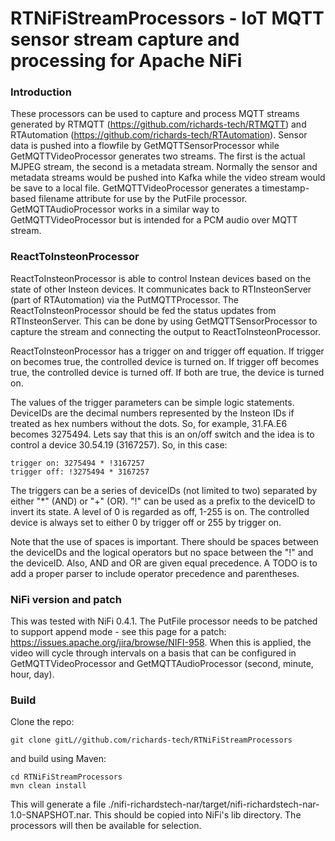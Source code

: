 # RTNiFiStreamProcessors - IoT MQTT sensor stream capture and processing for Apache NiFi

### Introduction

These processors can be used to capture and process MQTT streams generated by RTMQTT (https://github.com/richards-tech/RTMQTT) and RTAutomation (https://github.com/richards-tech/RTAutomation). Sensor data is pushed into a flowfile by GetMQTTSensorProcessor while GetMQTTVideoProcessor generates two streams. The first is the actual MJPEG stream, the second is a metadata stream. Normally the sensor and metadata streams would be pushed into Kafka while the video stream would be save to a local file. GetMQTTVideoProcessor generates a timestamp-based filename attribute for use by the PutFile processor. GetMQTTAudioProcessor works in a similar way to GetMQTTVideoProcessor but is intended for a PCM audio over MQTT stream.

### ReactToInsteonProcessor

ReactToInsteonProcessor is able to control Instean devices based on the state of other Insteon devices. It communicates back to RTInsteonServer (part of RTAutomation) via the PutMQTTProcessor. The ReactToInsteonProcessor should be fed the status updates from RTInsteonServer. This can be done by using GetMQTTSensorProcessor to capture the stream and connecting the output to ReactToInsteonProcessor.

ReactToInsteonProcessor has a trigger on and trigger off equation. If trigger on becomes true, the controlled device is turned on. If trigger off becomes true, the controlled device is turned off. If both are true, the device is turned on.

The values of the trigger parameters can be simple logic statements. DeviceIDs are the decimal numbers represented by the Insteon IDs if treated as hex numbers without the dots. So, for example, 31.FA.E6 becomes 3275494. Lets say that this is an on/off switch and the idea is to control a device 30.54.19 (3167257). So, in this case:

    trigger on: 3275494 * !3167257
    trigger off: !3275494 * 3167257
    
The triggers can be a series of deviceIDs (not limited to two) separated by either "*" (AND) or "+" (OR). "!" can be used as a prefix to the deviceID to invert its state. A level of 0 is regarded as off, 1-255 is on. The controlled device is always set to either 0 by trigger off or 255 by trigger on. 

Note that the use of spaces is important. There should be spaces between the deviceIDs and the logical operators but no space between the "!" and the deviceID. Also, AND and OR are given equal precedence. A TODO is to add a proper parser to include operator precedence and parentheses. 

### NiFi version and patch

This was tested with NiFi 0.4.1. The PutFile processor needs to be patched to support append mode - see this page for a patch: https://issues.apache.org/jira/browse/NIFI-958. When this is applied, the video will cycle through intervals on a basis that can be configured in GetMQTTVideoProcessor and GetMQTTAudioProcessor (second, minute, hour, day).

### Build

Clone the repo:

    git clone gitL//github.com/richards-tech/RTNiFiStreamProcessors

and build using Maven:

    cd RTNiFiStreamProcessors
    mvn clean install
    
This will generate a file ./nifi-richardstech-nar/target/nifi-richardstech-nar-1.0-SNAPSHOT.nar. This should be copied into NiFi's lib directory. The processors will then be available for selection.

